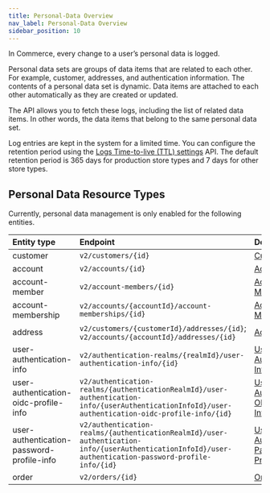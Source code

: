 ```yaml
---
title: Personal-Data Overview
nav_label: Personal-Data Overview
sidebar_position: 10
---
```


In Commerce, every change to a user’s personal data is logged.

Personal data sets are groups of data items that are related to each other. For example, customer, addresses, and authentication information. The contents of a personal data set is dynamic. Data items are attached to each other automatically as they are created or updated.

The API allows you to fetch these logs, including the list of related data items. In other words, the data items that belong to the same personal data set.

Log entries are kept in the system for a limited time. You can configure the retention period using the [Logs Time-to-live (TTL) settings](/docs/personal-data/logs-ttl-settings/logs-ttl-settings-overview) API. The default retention period is 365 days for production store types and 7 days for other store types.

## Personal Data Resource Types

Currently, personal data management is only enabled for the following entities.

| Entity type | Endpoint | Documentation |
| :-- | :-- | :-- |
| customer | `v2/customers/{id}` |[Customers](/docs/customer-management/customer-management-api/customer-management-api-overview) |
| account | `v2/accounts/{id}` |[Accounts](/docs/api/accounts/post-v-2-accounts) |
| account-member | `v2/account-members/{id}` |[Account Members](/docs/api/accounts/account-members) |
| account-membership | `v2/accounts/{accountId}/account-memberships/{id}`|[Account Memberships](/docs/api/accounts/account-membership) |
| address | `v2/customers/{customerId}/addresses/{id}`; `v2/accounts/{accountId}/addresses/{id}`|[Addresses](/docs/api/addresses/addresses-introduction) |
| user-authentication-info | `v2/authentication-realms/{realmId}/user-authentication-info/{id}` |[User Authentication Info](/docs/authentication/single-sign-on/user-authentication-info-api/overview) |
| user-authentication-oidc-profile-info | `v2/authentication-realms/{authenticationRealmId}/user-authentication-info/{userAuthenticationInfoId}/user-authentication-oidc-profile-info/{id}`|[User Authentication OIDC Profile Info](/docs/authentication/single-sign-on/user-authentication-openid-connect-profile-api/openid-connect-profile-overview) |
| user-authentication-password-profile-info | `v2/authentication-realms/{authenticationRealmId}/user-authentication-info/{userAuthenticationInfoId}/user-authentication-password-profile-info/{id}`|[User Authentication Password Profile Info](/docs/authentication/single-sign-on/user-authentication-password-profiles-api/password-profile-overview) |
| order | `v2/orders/{id}`|[Orders](/docs/carts-orders/orders/orders-api/orders-api-overview) |

